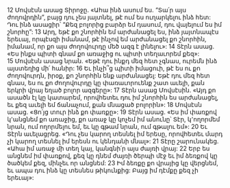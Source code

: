 12 Մովսէսն ասաց Տիրոջը. «Ահա ինձ ասում ես. “Տա՛ր այս ժողովրդին”, բայց դու չես յայտնել, թէ ում ես ուղարկելու ինձ հետ: Դու ինձ ասացիր՝ “Քեզ բոլորից բարձր եմ դասում, դու վայելում ես իմ շնորհը”: 13 Արդ, եթէ քո շնորհին եմ արժանացել ես, ինձ յայտնապէս երեւայ, որպէսզի իմանամ, թէ ինչով եմ արժանացել քո շնորհին, իմանամ, որ քո այս ժողովուրդը մեծ ազգ է լինելու»: 14 Տէրն ասաց. «Ես ինքս պիտի գնամ քո առաջից ու պիտի տեղաւորեմ քեզ»: 15 Մովսէսն ասաց նրան. «Եթէ դու ինքդ մեզ հետ չգնաս, ուրեմն ինձ այստեղից մի՛ հանիր: 16 Եւ ինչի՞ց պիտի իմացուի, թէ ես ու քո ժողովուրդն, իրօք, քո շնորհին ենք արժանացել: Եթէ դու մեզ հետ գնաս, ես ու քո ժողովուրդը կը փառաւորուենք շատ աւելի, քան երկրի վրայ եղած բոլոր ազգերը»:
17 Տէրն ասաց Մովսէսին. «Այդ քո ասածն էլ կը կատարեմ, որովհետեւ դու իմ շնորհին ես արժանացել, եւ քեզ աւելի եմ ճանաչում, քան մնացած բոլորին»: 18 Մովսէսն ասաց. «Ցո՛յց տուր ինձ քո փառքը»: 19 Տէրն ասաց. «Ես իմ փառքով կ՚անցնեմ քո առաջից, քո առաջ կը կոչեմ իմ անունը՝ Տէր, կ՚ողորմեմ նրան, ում ողորմելու եմ, եւ կը գթամ նրան, ում գթալու եմ»: 20 Եւ Տէրն աւելացրեց. «Դու չես կարող տեսնել իմ երեսը, որովհետեւ մարդ չի կարող տեսնել իմ երեսն ու կենդանի մնալ»: 21 Տէրը շարունակեց. «Ահա իմ առաջ մի տեղ կայ, կանգնի՛ր այս ժայռի վրայ: 22 Երբ ես անցնեմ իմ փառքով, քեզ կը դնեմ ժայռի ծերպի մէջ եւ իմ ձեռքով կը ծածկեմ քեզ, մինչեւ որ անցնեմ: 23 Իմ ձեռքը քո վրայից կը վերցնեմ, եւ ապա դու ինձ կը տեսնես թիկունքից: Բայց իմ դէմքը քեզ չի երեւայ»:
